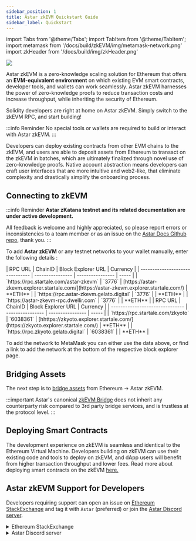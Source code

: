 ```yaml
---
sidebar_position: 1
title: Astar zkEVM Quickstart Guide
sidebar_label: Quickstart
---
```

import Tabs from '@theme/Tabs';
import TabItem from '@theme/TabItem';
import metamask from '/docs/build/zkEVM/img/metamask-network.png'
import zkHeader from '/docs/build/img/zkHeader.png'

<div style={{textAlign: 'center'}}>
    <img src={zkHeader} style={{width: 1200}} />
</div>

Astar zkEVM is a zero-knowledge scaling solution for Ethereum that offers an **EVM-equivalent environment** on which existing EVM smart contracts, developer tools, and wallets can work seamlessly. Astar zkEVM harnesses the power of zero-knowledge proofs to reduce transaction costs and increase throughput, while inheriting the security of Ethereum.

Solidity developers are right at home on Astar zkEVM. Simply switch to the zkEVM RPC, and start building!

:::info Reminder
No special tools or wallets are required to build or interact with Astar zkEVM.
:::

Developers can deploy existing contracts from other EVM chains to the zkEVM, and users are able to deposit assets from Ethereum to transact on the zkEVM in batches, which are ultimately finalized through novel use of zero-knowledge proofs. Native account abstraction means developers can craft user interfaces that are more intuitive and web2-like, that eliminate complexity and drastically simplify the onboarding process.

## Connecting to zkEVM

:::info Reminder
**Astar zKatana testnet and its related documentation are under active development.**

All feedback is welcome and highly appreciated, so please report errors or inconsistencies to a team member or as an issue on the [Astar Docs Github repo](https://github.com/AstarNetwork/astar-docs/issues), thank you.
:::

To add **Astar zkEVM** or any testnet networks to your wallet manually, enter the following details :
<Tabs>

<TabItem value="mainnet" label="Astar zkEVM">
| RPC URL | ChainID | Block Explorer URL | Currency |
| ------------------------------- | ---------------- | ---------------- | ----- |
| `https://rpc.startale.com/astar-zkevm` | `3776` | [https://astar-zkevm.explorer.startale.com/](https://astar-zkevm.explorer.startale.com/) | **ETH** |
| `https://rpc.astar-zkevm.gelato.digital` | `3776` | | **ETH** |
| `https://astar-zkevm-rpc.dwellir.com` | `3776` | | **ETH** |
</TabItem>

<TabItem value="testnet 2" label="zKyoto Testnet">
| RPC URL | ChainID | Block Explorer URL | Currency |
| ------------------------------- | ---------------- | ---------------- | ----- |
| `https://rpc.startale.com/zkyoto` | `6038361` | [hhttps://zkyoto.explorer.startale.com/](https://zkyoto.explorer.startale.com/) | **ETH** |
| `https://rpc.zkyoto.gelato.digital` | `6038361` | | **ETH** |
</TabItem>

</Tabs>

To add the network to MetaMask you can either use the data above, or find a link to add the network at the bottom of the respective block explorer page.

## Bridging Assets

The next step is to [bridge assets](/docs/build/zkEVM/bridge-to-zkevm.md) from Ethereum &rarr; Astar zkEVM.

:::important
Astar's canonical [zkEVM Bridge](https://portal.astar.network) does not inherit any counterparty risk compared to 3rd party bridge services, and is trustless at the protocol level.
:::

## Deploying Smart Contracts

The development experience on zkEVM is seamless and identical to the Ethereum Virtual Machine. Developers building on zkEVM can use their existing code and tools to deploy on zkEVM, and dApp users will benefit from higher transaction throughput and lower fees. Read more about deploying smart contracts on the zkEVM [here.](/docs/build/zkEVM/smart-contracts/)

## Astar zkEVM Support for Developers

Developers requiring support can open an issue on [Ethereum StackExchange](https://ethereum.stackexchange.com/) and tag it with `Astar` (preferred) or join the [Astar Discord server](https://discord.gg/astarnetwork).

<details>
<summary>Ethereum StackExchange</summary>

1. Join the **Ethereum StackExchange** [here](https://ethereum.stackexchange.com/).

2. Create a new issue.
3. Make a detailed explanation of your issue.
4. At the end add a tag `Astar` to trigger Astar team.

</details>
<details>
<summary>Astar Discord server</summary>

1. Join the **Astar Discord** server [here](https://discord.gg/astarnetwork).

2. Accept the invite.
3. Take the **Developer** role under **#roles**.
4. Navigate to the **Builder/#zkevm-learning** channel.

</details>
